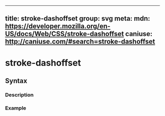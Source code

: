 
  ---
  title: stroke-dashoffset
  group: svg
  meta:
    mdn: https://developer.mozilla.org/en-US/docs/Web/CSS/stroke-dashoffset
    caniuse: http://caniuse.com/#search=stroke-dashoffset
  ---

  # stroke-dashoffset
  <!--- Introduction for stroke-dashoffset, keep it brief and set the overall context -->

  ## Syntax
  <!--- Introduce the various syntax for stroke-dashoffset -->

  ### Description
  <!--- For each major section of syntax, provide a description explaining its usage further -->

  ### Example
  <!--- Provide code examples for the syntax block you're currently describing -->